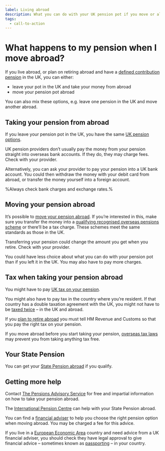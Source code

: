 ```yaml
---
label: Living abroad
description: What you can do with your UK pension pot if you move or already live abroad. Book a Pension Wise appointment today.
tags:
  - call-to-action
---
```


# What happens to my pension when I move abroad?

If you live abroad, or plan on retiring abroad and have a [defined contribution pension](/en/pension-types) in the UK, you can either:

- leave your pot in the UK and take your money from abroad
- move your pension pot abroad

You can also mix these options, e.g. leave one pension in the UK and move another abroad.

## Taking your pension from abroad

If you leave your pension pot in the UK, you have the same [UK pension options](/en/pension-pot-options).

UK pension providers don’t usually pay the money from your pension straight into overseas bank accounts. If they do, they may charge fees. Check with your provider.

Alternatively, you can ask your provider to pay your pension into a UK bank account. You could then withdraw the money with your debit card from abroad, or transfer the money yourself into a foreign account.

%Always check bank charges and exchange rates.%

## Moving your pension abroad

It’s possible to [move your pension abroad](https://www.gov.uk/transferring-your-pension/transferring-to-an-overseas-pension-scheme). If you’re interested in this, make sure you transfer the money into a [qualifying recognised overseas pensions scheme](https://www.gov.uk/government/publications/list-of-qualifying-recognised-overseas-pension-schemes-qrops) or there’ll be a tax charge. These schemes meet the same standards as those in the UK.

Transferring your pension could change the amount you get when you retire. Check with your provider.

You could have less choice about what you can do with your pension pot than if you left it in the UK. You may also have to pay more charges.

## Tax when taking your pension abroad

You might have to pay [UK tax on your pension](https://www.gov.uk/tax-uk-income-live-abroad).

You might also have to pay tax in the country where you’re resident. If that country has a double taxation agreement with the UK, you might not have to be [taxed twice](https://www.gov.uk/tax-uk-income-live-abroad/taxed-twice) – in the UK and abroad.

If you [plan to retire abroad](https://www.gov.uk/moving-or-retiring-abroad) you must tell HM Revenue and Customs so that you pay the right tax on your pension.

If you move abroad before you start taking your pension, [overseas tax laws](https://www.gov.uk/tax-right-retire-abroad-return-to-uk) may prevent you from taking anything tax free.

## Your State Pension

You can get your [State Pension abroad](https://www.gov.uk/state-pension-if-you-retire-abroad) if you qualify.

## Getting more help

Contact [The Pensions Advisory Service](http://www.pensionsadvisoryservice.org.uk) for free and impartial information on how to take your pension abroad.

The [International Pension Centre](https://www.gov.uk/international-pension-centre) can help with your State Pension abroad.

You can find a [financial adviser](/en/financial-advice) to help you choose the right pension option when moving abroad. You may be charged a fee for this advice.

If you live in a [European Economic Area](https://www.gov.uk/eu-eea) country and need advice from a UK financial adviser, you should check they have legal approval to give financial advice – sometimes known as [passporting](http://www.fca.org.uk/firms/passporting) – in your country.
